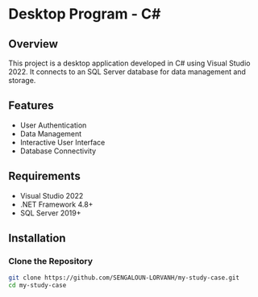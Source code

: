 # Desktop Program - C#

## Overview
This project is a desktop application developed in C# using Visual Studio 2022. It connects to an SQL Server database for data management and storage.

## Features
- User Authentication
- Data Management
- Interactive User Interface
- Database Connectivity

## Requirements
- Visual Studio 2022
- .NET Framework 4.8+
- SQL Server 2019+

## Installation

### Clone the Repository
```bash
git clone https://github.com/SENGALOUN-LORVANH/my-study-case.git
cd my-study-case
